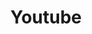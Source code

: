 ---
layout: post
title: Youtube
description: 映像班の制作した動画を公開
image: assets/images/youtube.png
link: https://www.youtube.com/channel/UCpNXbl-kSV7yjEuD2bx2Ntw
---